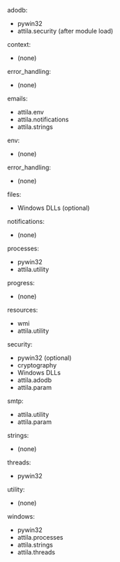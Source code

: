 adodb:

* pywin32
* attila.security (after module load)


context:

* (none)


error_handling:

* (none)


emails:

* attila.env
* attila.notifications
* attila.strings


env:

* (none)


error_handling:

* (none)


files:

* Windows DLLs (optional)


notifications:

* (none)


processes:

* pywin32
* attila.utility


progress:

* (none)


resources:

* wmi
* attila.utility


security:

* pywin32 (optional)
* cryptography
* Windows DLLs
* attila.adodb
* attila.param


smtp:

* attila.utility
* attila.param


strings:

* (none)


threads:

* pywin32


utility:

* (none)


windows:

* pywin32
* attila.processes
* attila.strings
* attila.threads
